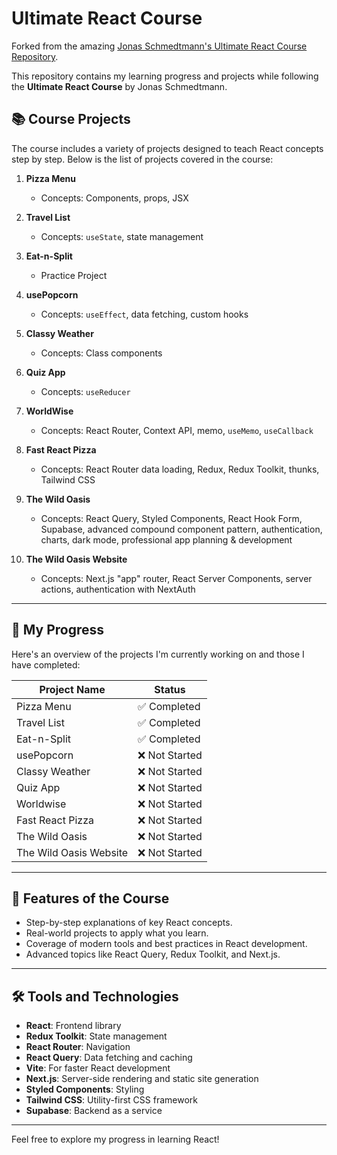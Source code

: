 # Ultimate React Course

Forked from the amazing [Jonas Schmedtmann's Ultimate React Course Repository](https://github.com/jonasschmedtmann/ultimate-react-course).

This repository contains my learning progress and projects while following the **Ultimate React Course** by Jonas Schmedtmann.

## 📚 Course Projects
The course includes a variety of projects designed to teach React concepts step by step. Below is the list of projects covered in the course:

1. **Pizza Menu**  
   - Concepts: Components, props, JSX  

2. **Travel List**  
   - Concepts: `useState`, state management  

3. **Eat-n-Split**  
   - Practice Project  

4. **usePopcorn**  
   - Concepts: `useEffect`, data fetching, custom hooks 

5. **Classy Weather**  
   - Concepts: Class components  

6. **Quiz App**  
   - Concepts: `useReducer`  

7. **WorldWise**  
   - Concepts: React Router, Context API, memo, `useMemo`, `useCallback`  

8. **Fast React Pizza**  
   - Concepts: React Router data loading, Redux, Redux Toolkit, thunks, Tailwind CSS  

9. **The Wild Oasis**  
   - Concepts: React Query, Styled Components, React Hook Form, Supabase, advanced compound component pattern, authentication, charts, dark mode, professional app planning & development  

10. **The Wild Oasis Website**  
    - Concepts: Next.js "app" router, React Server Components, server actions, authentication with NextAuth  

---

## 🚀 My Progress
Here's an overview of the projects I'm currently working on and those I have completed:

| Project Name           | Status       |
|------------------------|--------------|
| Pizza Menu             | ✅ Completed |
| Travel List            | ✅ Completed |
| Eat-n-Split            | ✅ Completed |
| usePopcorn             | ❌ Not Started |
| Classy Weather         | ❌ Not Started |
| Quiz App               | ❌ Not Started |
| Worldwise              | ❌ Not Started |
| Fast React Pizza       | ❌ Not Started |
| The Wild Oasis         | ❌ Not Started |
| The Wild Oasis Website | ❌ Not Started |

---

## 🌟 Features of the Course
- Step-by-step explanations of key React concepts.
- Real-world projects to apply what you learn.
- Coverage of modern tools and best practices in React development.
- Advanced topics like React Query, Redux Toolkit, and Next.js.

---

## 🛠 Tools and Technologies
- **React**: Frontend library  
- **Redux Toolkit**: State management  
- **React Router**: Navigation  
- **React Query**: Data fetching and caching  
- **Vite**: For faster React development 
- **Next.js**: Server-side rendering and static site generation  
- **Styled Components**: Styling  
- **Tailwind CSS**: Utility-first CSS framework  
- **Supabase**: Backend as a service  

---

Feel free to explore my progress in learning React!